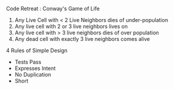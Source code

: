 Code Retreat : Conway's Game of Life


1. Any Live Cell with < 2 Live Neighbors dies of under-population
2. Any live cell with 2 or 3 live neighbors lives on
3. Any live cell with > 3 live neighbors dies of over population
4. Any dead cell with exactly 3 live neighbors comes alive

4 Rules of Simple Design

* Tests Pass
* Expresses Intent
* No Duplication
* Short
